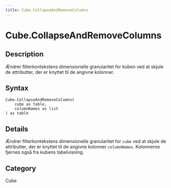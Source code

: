 ```yaml
---
title: Cube.CollapseAndRemoveColumns
---
```


# Cube.CollapseAndRemoveColumns


## Description

Ændrer filterkontekstens dimensionelle granularitet for kuben ved at skjule de attributter, der er knyttet til de angivne kolonner.


## Syntax

```powerquery
Cube.CollapseAndRemoveColumns(
    cube as table,
    columnNames as list
) as table
```


## Details

Ændrer filterkontekstens dimensionelle granularitet for <code>cube</code> ved at skjule de attributter, der er knyttet til de angivne kolonner <code>columnNames</code>. Kolonnerne fjernes også fra kubens tabelvisning.



## Category
Cube
